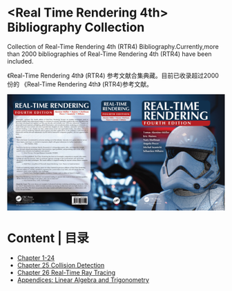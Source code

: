# <Real Time Rendering 4th> Bibliography Collection

 Collection of Real-Time Rendering 4th (RTR4) Bibliography.Currently,more than 2000 bibliographies of Real-Time Rendering 4th (RTR4) have been included.

 《Real-Time Rendering 4th》 (RTR4) 参考文献合集典藏。目前已收录超过2000份的 《Real-Time Rendering 4th》 (RTR4)参考文献。


![](RTR4-Cover.jpg)

# Content | 目录

- [Chapter 1-24](https://github.com/QianMo/Real-Time-Rendering-4th-Bibliography-Collection/tree/main/Chapter%201-24)
- [Chapter 25 Collision Detection](https://github.com/QianMo/Real-Time-Rendering-4th-Bibliography-Collection/tree/main/Chapter%2025)
- [Chapter 26 Real-Time Ray Tracing](https://github.com/QianMo/Real-Time-Rendering-4th-Bibliography-Collection/tree/main/Chapter%2026)
- [Appendices:  Linear Algebra and Trigonometry](https://github.com/QianMo/Real-Time-Rendering-4th-Bibliography-Collection/tree/main/Appendices)






